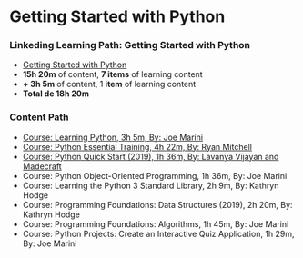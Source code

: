 # Getting Started with Python

### Linkeding Learning Path: Getting Started with Python
- [Getting Started with Python](https://www.linkedin.com/learning/paths/getting-started-with-python)
- **15h 20m** of content, **7 items** of learning content
- **+ 3h 5m** of content, 1 **item** of learning content
- **Total de 18h 20m**

### Content Path
- [Course: Learning Python, 3h 5m, By: Joe Marini](https://www.linkedin.com/learning/learning-python-14393370)
- [Course: Python Essential Training, 4h 22m, By: Ryan Mitchell](https://www.linkedin.com/learning/python-essential-training-18764650)
- [Course: Python Quick Start (2019), 1h 36m, By: Lavanya Vijayan and Madecraft](https://www.linkedin.com/learning/python-quick-start-22667553/advancing-your-career-with-python)
- Course: Python Object-Oriented Programming, 1h 36m, By: Joe Marini
- Course: Learning the Python 3 Standard Library, 2h 9m, By: Kathryn Hodge
- Course: Programming Foundations: Data Structures (2019), 2h 20m, By: Kathryn Hodge
- Course: Programming Foundations: Algorithms, 1h 45m, By: Joe Marini
- Course: Python Projects: Create an Interactive Quiz Application, 1h 29m, By: Joe Marini